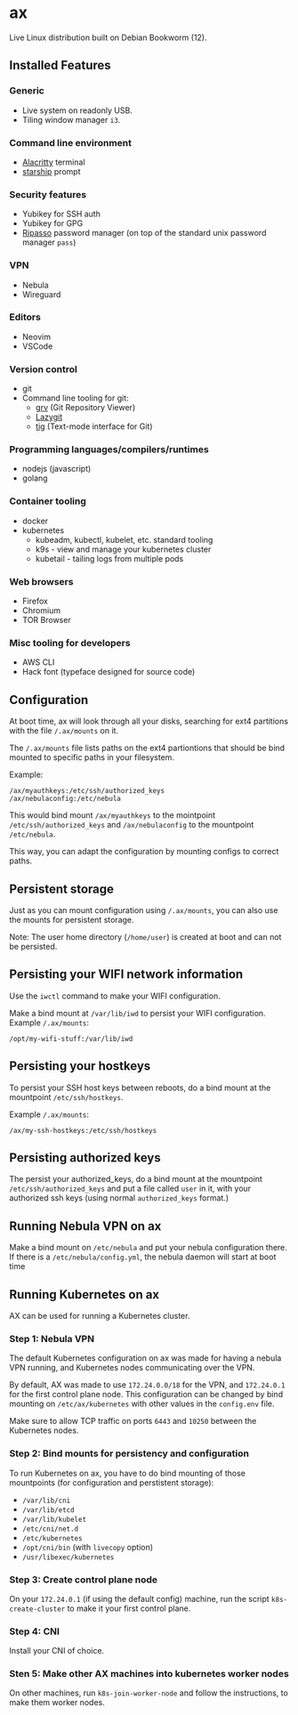 # ax

Live Linux distribution built on Debian Bookworm (12).

## Installed Features

### Generic

* Live system on readonly USB.
* Tiling window manager `i3`.

### Command line environment

* [Alacritty](https://github.com/alacritty/alacritty) terminal
* [starship](https://starship.rs/) prompt

### Security features

* Yubikey for SSH auth
* Yubikey for GPG
* [Ripasso](https://github.com/cortex/ripasso/) password manager (on top of the standard unix password manager `pass`)

### VPN

* Nebula
* Wireguard

### Editors

* Neovim
* VSCode

### Version control

* git
* Command line tooling for git:
	* [grv](https://github.com/rgburke/grv) (Git Repository Viewer)
	* [Lazygit](https://github.com/jesseduffield/lazygit) 
	* [tig](https://github.com/jonas/tig) (Text-mode interface for Git)

### Programming languages/compilers/runtimes

* nodejs (javascript)
* golang

### Container tooling

* docker
* kubernetes
	* kubeadm, kubectl, kubelet, etc. standard tooling
	* k9s - view and manage your kubernetes cluster
	* kubetail - tailing logs from multiple pods

### Web browsers

* Firefox
* Chromium
* TOR Browser

### Misc tooling for developers

* AWS CLI
* Hack font (typeface designed for source code)

## Configuration

At boot time, ax will look through all your disks, searching for ext4 partitions with the file `/.ax/mounts` on it.

The `/.ax/mounts` file lists paths on the ext4 partiontions that should be bind mounted to specific paths in your filesystem.

Example:

```
/ax/myauthkeys:/etc/ssh/authorized_keys
/ax/nebulaconfig:/etc/nebula
```

This would bind mount `/ax/myauthkeys` to the mointpoint `/etc/ssh/authorized_keys` and `/ax/nebulaconfig` to the mountpoint `/etc/nebula`.

This way, you can adapt the configuration by mounting configs to correct paths.

## Persistent storage

Just as you can mount configuration using `/.ax/mounts`, you can also use the mounts for persistent storage.

Note: The user home directory (`/home/user`) is created at boot and can not be persisted.

## Persisting your WIFI network information

Use the `iwctl` command to make your WIFI configuration.

Make a bind mount at `/var/lib/iwd` to persist your WIFI configuration. Example `/.ax/mounts`:

```
/opt/my-wifi-stuff:/var/lib/iwd
```

## Persisting your hostkeys

To persist your SSH host keys between reboots, do a bind mount at the mountpoint `/etc/ssh/hostkeys`.

Example `/.ax/mounts`:

```
/ax/my-ssh-hostkeys:/etc/ssh/hostkeys
```

## Persisting authorized keys

The persist your authorized_keys, do a bind mount at the mountpoint `/etc/ssh/authorized_keys` and put a file called `user` in it, with your authorized ssh keys (using normal `authorized_keys` format.)

## Running Nebula VPN on ax

Make a bind mount on `/etc/nebula` and put your nebula configuration there. If there is a `/etc/nebula/config.yml`, the nebula daemon will start at boot time

## Running Kubernetes on ax

AX can be used for running a Kubernetes cluster.

### Step 1: Nebula VPN

The default Kubernetes configuration on ax was made for having a nebula VPN running, and Kubernetes nodes communicating over the VPN.

By default, AX was made to use `172.24.0.0/18` for the VPN, and `172.24.0.1` for the first control plane node. This configuration can be changed by bind mounting on `/etc/ax/kubernetes` with other values in the `config.env` file.

Make sure to allow TCP traffic on ports `6443` and `10250` between the Kubernetes nodes.

### Step 2: Bind mounts for persistency and configuration

To run Kubernetes on ax, you have to do bind mounting of those mountpoints (for configuration and perstistent storage):

* `/var/lib/cni`
* `/var/lib/etcd`
* `/var/lib/kubelet`
* `/etc/cni/net.d`
* `/etc/kubernetes`
* `/opt/cni/bin` (with `livecopy` option)
* `/usr/libexec/kubernetes`

### Step 3: Create control plane node

On your `172.24.0.1` (if using the default config) machine, run the script `k8s-create-cluster` to make it your first control plane.

### Step 4: CNI

Install your CNI of choice.

### Sten 5: Make other AX machines into kubernetes worker nodes

On other machines, run `k8s-join-worker-node` and follow the instructions, to make them worker nodes.